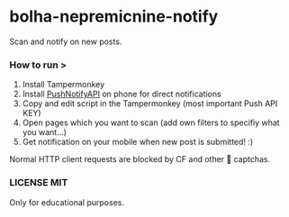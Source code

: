 # bolha-nepremicnine-notify
Scan and notify on new posts.


### How to run >
1. Install Tampermonkey
2. Install [PushNotifyAPI](https://play.google.com/store/apps/details?id=net.xdroid.pn&hl=en_US) on phone for direct notifications
3. Copy and edit script in the Tampermonkey (most important Push API KEY)
4. Open pages which you want to scan (add own filters to specifiy what you want...)
5. Get notification on your mobile when new post is submitted! :)

Normal HTTP client requests are blocked by CF and other 💩 captchas.

### LICENSE MIT
Only for educational purposes.
